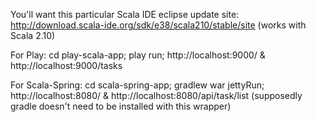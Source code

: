 You'll want this particular Scala IDE eclipse update site: http://download.scala-ide.org/sdk/e38/scala210/stable/site (works with Scala 2.10)

For Play: cd play-scala-app; play run; 
http://localhost:9000/  &  http://localhost:9000/tasks

For Scala-Spring: cd scala-spring-app; gradlew war jettyRun; 
http://localhost:8080/ & http://localhost:8080/api/task/list
(supposedly gradle doesn't need to be installed with this wrapper)
